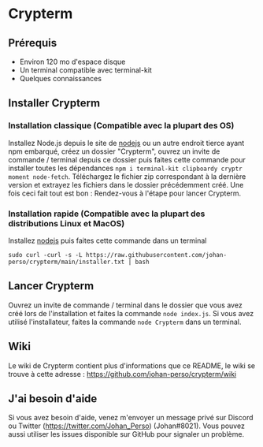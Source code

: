 # Crypterm

## Prérequis

  - Environ 120 mo d'espace disque
  - Un terminal compatible avec terminal-kit
  - Quelques connaissances
  

## Installer Crypterm

### Installation classique (Compatible avec la plupart des OS)
Installez Node.js depuis le site de [nodejs](https://nodejs.org/) ou un autre endroit tierce ayant npm embarqué, créez un dossier "Crypterm", ouvrez un invite de commande / terminal depuis ce dossier puis faites cette commande pour installer toutes les dépendances `npm i terminal-kit clipboardy cryptr moment node-fetch`. Téléchargez le fichier zip correspondant à la dernière version et extrayez les fichiers dans le dossier précédemment créé. Une fois ceci fait tout est bon : Rendez-vous à l'étape pour lancer Crypterm.


### Installation rapide (Compatible avec la plupart des distributions Linux et MacOS)
Installez [nodejs](https://nodejs.org/) puis faites cette commande dans un terminal
```
sudo curl -curl -s -L https://raw.githubusercontent.com/johan-perso/crypterm/main/installer.txt | bash
```


## Lancer Crypterm

Ouvrez un invite de commande / terminal dans le dossier que vous avez créé lors de l'installation et faites la commande `node index.js`. Si vous avez utilisé l'installateur, faites la commande `node Crypterm` dans un terminal.


## Wiki

Le wiki de Crypterm contient plus d'informations que ce README, le wiki se trouve à cette adresse : https://github.com/johan-perso/crypterm/wiki


## J'ai besoin d'aide

Si vous avez besoin d'aide, venez m'envoyer un message privé sur Discord ou Twitter (https://twitter.com/Johan_Perso) (Johan#8021). Vous pouvez aussi utiliser les issues disponible sur GitHub pour signaler un problème.

